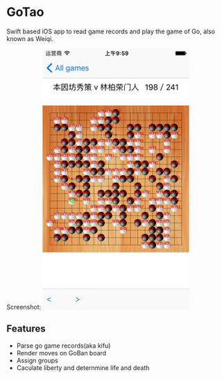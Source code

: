 # GoTao
Swift based iOS app to read game records and play the game of Go, also known as Weiqi.

Screenshot:
![screenshot](images/screen.jpg)

## Features
- Parse go game records(aka kifu)
- Render moves on GoBan board
- Assign groups
- Caculate liberty and deternmine life and death 



